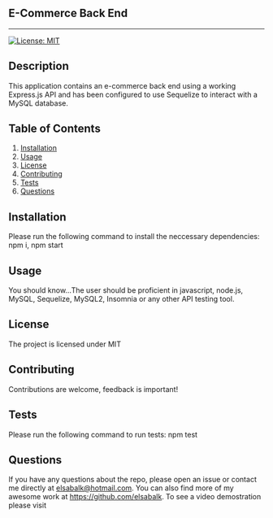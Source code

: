 ## E-Commerce Back End
---------------------------------------------------------------------
[![License: MIT](https://img.shields.io/badge/License-MIT-yellow.svg)](https://opensource.org/licenses/MIT)

## Description 
This application contains an e-commerce back end using a working Express.js API and has been configured to use Sequelize to interact with a MySQL database. 

## Table of Contents
1. [Installation](#installation)
2. [Usage](#usage)
3. [License](#license)
4. [Contributing](#contributing) 
5. [Tests](#tests)
6. [Questions](#questions)

## Installation
Please run the following command to install the neccessary dependencies: npm i, npm start

## Usage
You should know...The user should be proficient in javascript, node.js, MySQL, Sequelize, MySQL2, Insomnia or any other API testing tool.

## License
The project is licensed under MIT


## Contributing
Contributions are welcome, feedback is important!

## Tests
Please run the following command to run tests: npm test

## Questions
If you have any questions about the repo, please open an issue or contact me directly at elsabalk@hotmail.com. You can also find more of my awesome work at https://github.com/elsabalk. To see a video demostration please visit 





